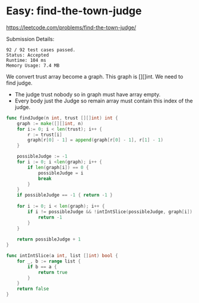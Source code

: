 # Easy: find-the-town-judge
https://leetcode.com/problems/find-the-town-judge/

Submission Details:

```
92 / 92 test cases passed.
Status: Accepted
Runtime: 104 ms
Memory Usage: 7.4 MB
```

We convert trust  array become a graph. This graph is [][]int. We need to find judge. 
 - The judge trust nobody so in graph must have array empty. 
 - Every body just the Judge so remain array must contain this index of the judge.


```Go
func findJudge(n int, trust [][]int) int {
	graph := make([][]int, n)
	for i:= 0; i < len(trust); i++ {
		r := trust[i]
		graph[r[0] - 1] = append(graph[r[0] - 1], r[1] - 1)
	}

    possibleJudge := -1
	for i := 0; i <len(graph); i++ {
		if len(graph[i]) == 0 {
			possibleJudge = i 
            break
		}
	}
    if possibleJudge == -1 { return -1 }
    
    for i := 0; i < len(graph); i++ { 
        if i != possibleJudge && !intIntSlice(possibleJudge, graph[i]) {
            return -1
        }
    }
    
	return possibleJudge + 1
}

func intIntSlice(a int, list []int) bool {
    for _, b := range list {
        if b == a {
            return true
        }
    }
    return false
}  
```
